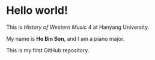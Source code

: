 # Hello world!

This is *History of Western Music 4* at Hanyang University.

My name is **Ho Bin Son**, and I am a piano major.

This is my first GitHub repository.
